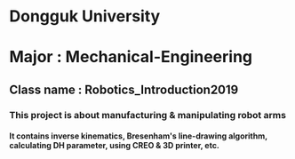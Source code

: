 # Dongguk University 
# Major : Mechanical-Engineering
## Class name : Robotics_Introduction2019
### This project is about manufacturing & manipulating **robot arms**
#### It contains inverse kinematics, Bresenham's line-drawing algorithm, calculating DH parameter, using CREO & 3D printer, etc.
